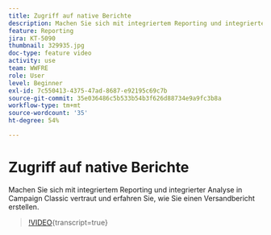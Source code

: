 ```yaml
---
title: Zugriff auf native Berichte
description: Machen Sie sich mit integriertem Reporting und integrierter Analyse vertraut und erfahren Sie, wie Sie einen Versandbericht erstellen.
feature: Reporting
jira: KT-5090
thumbnail: 329935.jpg
doc-type: feature video
activity: use
team: WWFRE
role: User
level: Beginner
exl-id: 7c550413-4375-47ad-8687-e92195c69c7b
source-git-commit: 35e036486c5b533b54b3f626d88734e9a9fc3b8a
workflow-type: tm+mt
source-wordcount: '35'
ht-degree: 54%

---
```


# Zugriff auf native Berichte

Machen Sie sich mit integriertem Reporting und integrierter Analyse in Campaign Classic vertraut und erfahren Sie, wie Sie einen Versandbericht erstellen.

>[!VIDEO](https://video.tv.adobe.com/v/329935?quality=12&learn=on){transcript=true}

